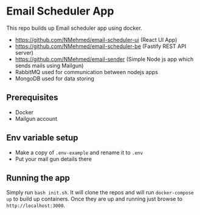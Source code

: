 # Email Scheduler App

This repo builds up Email scheduler app using docker.

- https://github.com/NMehmed/email-scheduler-ui (React UI App)
- https://github.com/NMehmed/email-scheduler-be (Fastify REST API server)
- https://github.com/NMehmed/email-sender (Simple Node js app which sends mails using Mailgun)
- RabbitMQ used for communication between nodejs apps
- MongoDB used for data storing

## Prerequisites

- Docker
- Mailgun account

## Env variable setup

- Make a copy of `.env-example` and rename it to `.env`
- Put your mail gun details there

## Running the app

Simply run `bash init.sh`. It will clone the repos and will run `docker-compose up` to build up containers.
Once they are up and running just browse to `http://localhost:3000`.
